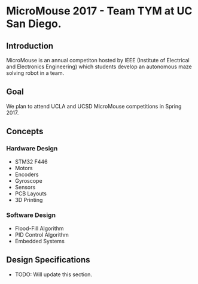 # MicroMouse 2017 - Team TYM at UC San Diego.
## Introduction
MicroMouse is an annual competiton hosted by IEEE (Institute of Electrical and Electronics Engineering) which students develop an autonomous maze solving robot in a team.
## Goal
We plan to attend UCLA and UCSD MicroMouse competitions in Spring 2017. 
## Concepts
### Hardware Design
- STM32 F446
- Motors
- Encoders
- Gyroscope
- Sensors
- PCB Layouts
- 3D Printing
### Software Design
- Flood-Fill Algorithm
- PID Control Algorithm
- Embedded Systems
## Design Specifications
- TODO: Will update this section.
